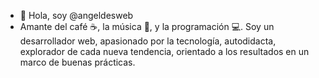 - 👋 Hola, soy @angeldesweb
- Amante del café ☕, la música 🎼, y la programación 💻. Soy un desarrollador web, apasionado por la tecnología, autodidacta, explorador de cada nueva tendencia, orientado a los resultados en un marco de buenas prácticas.

<!---
angeldesweb/angeldesweb is a ✨ special ✨ repository because its `README.md` (this file) appears on your GitHub profile.
You can click the Preview link to take a look at your changes.
--->
